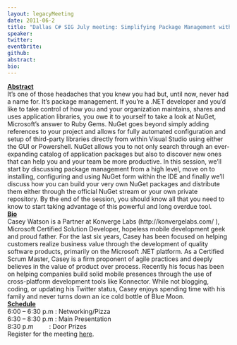 ```yaml
---
layout: legacyMeeting
date: 2011-06-2
title: "Dallas C# SIG July meeting: Simplifying Package Management with NuGet"
speaker:
twitter:
eventbrite:
github:
abstract:
bio:
---
```


<p><strong> </strong></p>
<div id="_mcePaste"><strong><span style="text-decoration: underline;">Abstract</span></strong></div>
<div id="_mcePaste">It&#8217;s one of those headaches that you knew you had but, until now, never had a name for. It&#8217;s package management. If you&#8217;re a .NET developer and you&#8217;d like to take control of how you and your organization maintains, shares and uses application libraries, you owe it to yourself to take a look at NuGet, Microsoft&#8217;s answer to Ruby Gems. NuGet goes beyond simply adding references to your project and allows for fully automated configuration and setup of third-party libraries directly from within Visual Studio using either the GUI or Powershell. NuGet allows you to not only search through an ever-expanding catalog of application packages but also to discover new ones that can help you and your team be more productive. In this session, we&#8217;ll start by discussing package management from a high level, move on to installing, configuring and using NuGet form within the IDE and finally we&#8217;ll discuss how you can build your very own NuGet packages and distribute them either through the official NuGet stream or your own private repository. By the end of the session, you should know all that you need to know to start taking advantage of this powerful and long overdue tool.</div>
<div></div>
<div><strong><span style="text-decoration: underline;">Bio</span></strong></div>
<div id="_mcePaste">Casey Watson is a Partner at Konverge Labs (http://konvergelabs.com/ ), Microsoft Certified Solution Developer, hopeless mobile development geek and proud father. For the last six years, Casey has been focused on helping customers realize business value through the development of quality software products, primarily on the Microsoft .NET platform. As a Certified Scrum Master, Casey is a firm proponent of agile practices and deeply believes in the value of product over process. Recently his focus has been on helping companies build solid mobile presences through the use of cross-platform development tools like Konnector. While not blogging, coding, or updating his Twitter status, Casey enjoys spending time with his family and never turns down an ice cold bottle of Blue Moon.</div>
<div></div>
<div>
<div><strong><span style="text-decoration: underline;">Schedule</span></strong></div>
<div>6:00 &#8211; 6:30 p.m : Networking/Pizza</div>
<div>6:30 &#8211; 8:30 p.m : Main Presentation</div>
<div>8:30 p.m &nbsp; &nbsp; &nbsp; &nbsp; : Door Prizes</div>
<div></div>
</div>
<div>Register for the meeting <a href="http://www.eventbrite.com/event/1792269727">here</a>.</div>

